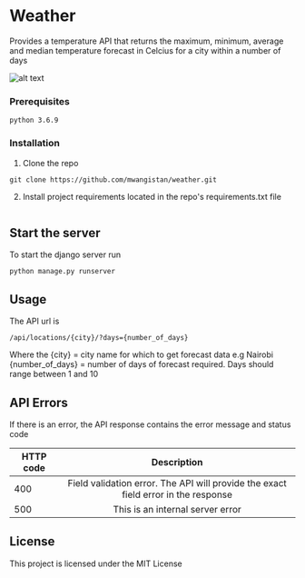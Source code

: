 # Weather
Provides a temperature API that returns the maximum, minimum, average and median temperature forecast in Celcius for a city within a number of days

![alt text](https://github.com/mwangistan/static/temp.png)

### Prerequisites
```
python 3.6.9
```

### Installation

1. Clone the repo
```
git clone https://github.com/mwangistan/weather.git
```

2. Install project requirements located in the repo's requirements.txt file
```pip3 install -r requirements.txt
```

## Start the server
To start the django server run 
```
python manage.py runserver
```

## Usage
The API url is 
```
/api/locations/{city}/?days={number_of_days}
```
Where the 
{city} = city name for which to get forecast data e.g Nairobi
{number_of_days} = number of days of forecast required. Days should range between 1 and 10


## API Errors
If there is an error, the API response contains the error message and status code

| HTTP code     | Description                                                         |
| ------------- |:-------------------------------------------------------------------:|
| 400           |  Field validation error. The API will provide the exact field     error in the response                                                                 |
| 500           | This is an internal server error                                    |

## License

This project is licensed under the MIT License

